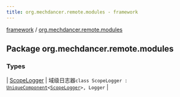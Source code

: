 ```yaml
---
title: org.mechdancer.remote.modules - framework
---
```


[framework](../index.html) / [org.mechdancer.remote.modules](./index.html)

## Package org.mechdancer.remote.modules

### Types

| [ScopeLogger](-scope-logger/index.html) | 域级日志器`class ScopeLogger : `[`UniqueComponent`](../org.mechdancer.dependency/-unique-component/index.html)`<`[`ScopeLogger`](-scope-logger/index.html)`>, Logger` |

